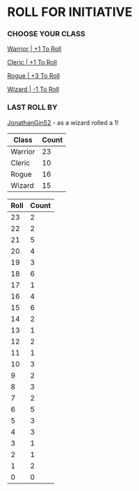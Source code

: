 # ROLL FOR INITIATIVE
### CHOOSE YOUR CLASS

[Warrior | +1 To Roll](https://github.com/benjaminsampica/benjaminsampica/issues/new?title=roll%7Cwarrior&body=Just+click+%27Submit+new+issue%27.)

[Cleric | +1 To Roll](https://github.com/benjaminsampica/benjaminsampica/issues/new?title=roll%7Ccleric&body=Just+click+%27Submit+new+issue%27.)

[Rogue | +3 To Roll](https://github.com/benjaminsampica/benjaminsampica/issues/new?title=roll%7Crogue&body=Just+click+%27Submit+new+issue%27.)

[Wizard | -1 To Roll](https://github.com/benjaminsampica/benjaminsampica/issues/new?title=roll%7Cwizard&body=Just+click+%27Submit+new+issue%27.)
### LAST ROLL BY
[JonathanGin52](https://www.github.com/JonathanGin52) - as a wizard rolled a 1!

|Class|Count|
|-|-|
|Warrior|23|
|Cleric|10|
|Rogue|16|
|Wizard|15|

|Roll|Count|
|-|-|
|23|2
|22|2
|21|5
|20|4
|19|3
|18|6
|17|1
|16|4
|15|6
|14|2
|13|1
|12|2
|11|1
|10|3
|9|2
|8|3
|7|2
|6|5
|5|3
|4|3
|3|1
|2|1
|1|2
|0|0
